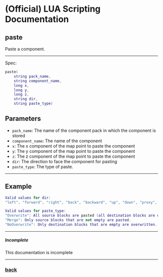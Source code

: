 
# (Official) LUA Scripting Documentation

## paste

Paste a component.

___

Spec:

```lua
paste(
	string pack_name,
	string component_name,
	long x,
	long y,
	long z,
	string dir,
	string paste_type)
```

## Parameters

- `pack_name`: The name of the component pack in which the component is stored
- `component_name`: The name of the component
- `x`: The x component of the map point to paste the component
- `y`: The y component of the map point to paste the component
- `z`: The z component of the map point to paste the component
- `dir`: The direction to face the component for pasting
- `paste_type`: The type of paste.

___

## Example

```lua
Valid values for dir:
"left", "forward", "right", "back", "backward", "up", "down", "proxy", "proxydefault"

Valid values for paste_type:
"Overwrite": All source blocks are pasted (all destination blocks are overwritten).
"Merge": Only source blocks that are not empty are pasted.
"NoOverwrite": Only destination blocks that are empty are overwritten.
```

___

##### Incomplete

This documentation is incomplete

___

### [back](../blocks)
